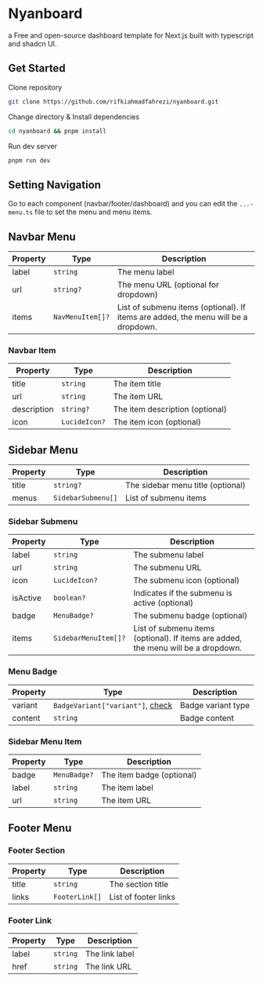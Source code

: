 # Nyanboard

a Free and open-source dashboard template for Next.js built with typescript and shadcn UI.

## Get Started

Clone repository

```bash
git clone https://github.com/rifkiahmadfahrezi/nyanboard.git
```

Change directory & Install dependencies

```bash
cd nyanboard && pnpm install
```

Run dev server

```bash
pnpm run dev
```

## Setting Navigation

Go to each component (navbar/footer/dashboard) and you can edit the `...-menu.ts` file to set the menu and menu items.

## Navbar Menu

| Property | Type | Description |
|----------|------|-------------|
| label | `string` | The menu label |
| url | `string?` | The menu URL (optional for dropdown)  |
| items | `NavMenuItem[]?` | List of submenu items (optional). If items are added, the menu will be a dropdown. |

### Navbar Item

| Property | Type | Description |
|----------|------|-------------|
| title | `string` | The item title |
| url | `string` | The item URL |
| description | `string?` | The item description (optional) |
| icon | `LucideIcon?` | The item icon (optional) |

## Sidebar Menu

| Property | Type | Description |
|----------|------|-------------|
| title | `string?` | The sidebar menu title (optional) |
| menus | `SidebarSubmenu[]` | List of submenu items |

### Sidebar Submenu

| Property | Type | Description |
|----------|------|-------------|
| label | `string` | The submenu label |
| url | `string` | The submenu URL |
| icon | `LucideIcon?` | The submenu icon (optional) |
| isActive | `boolean?` | Indicates if the submenu is active (optional) |
| badge | `MenuBadge?` | The submenu badge (optional) |
| items | `SidebarMenuItem[]?` | List of submenu items (optional). If items are added, the menu will be a dropdown. |

### Menu Badge

| Property | Type | Description |
|----------|------|-------------|
| variant | `BadgeVariant["variant"]`, [check](https://github.com/rifkiahmadfahrezi/nyanboard/blob/main/src/components/ui/badge.tsx) | Badge variant type |
| content | `string` | Badge content |

### Sidebar Menu Item

| Property | Type | Description |
|----------|------|-------------|
| badge | `MenuBadge?` | The item badge (optional) |
| label | `string` | The item label |
| url | `string` | The item URL |

## Footer Menu

### Footer Section

| Property | Type | Description |
|----------|------|-------------|
| title | `string` | The section title |
| links | `FooterLink[]` | List of footer links |

### Footer Link

| Property | Type | Description |
|----------|------|-------------|
| label | `string` | The link label |
| href | `string` | The link URL |

